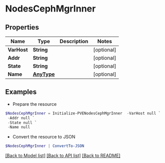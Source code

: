 # NodesCephMgrInner
## Properties

Name | Type | Description | Notes
------------ | ------------- | ------------- | -------------
**VarHost** | **String** |  | [optional] 
**Addr** | **String** |  | [optional] 
**State** | **String** |  | [optional] 
**Name** | [**AnyType**](.md) |  | [optional] 

## Examples

- Prepare the resource
```powershell
$NodesCephMgrInner = Initialize-PVENodesCephMgrInner  -VarHost null `
 -Addr null `
 -State null `
 -Name null
```

- Convert the resource to JSON
```powershell
$NodesCephMgrInner | ConvertTo-JSON
```

[[Back to Model list]](../README.md#documentation-for-models) [[Back to API list]](../README.md#documentation-for-api-endpoints) [[Back to README]](../README.md)

